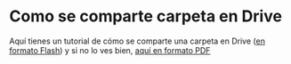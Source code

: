 
# Como se comparte carpeta en Drive

Aquí tienes un tutorial de cómo se comparte una carpeta en Drive ([en formato Flash](http://aularagon.catedu.es/materialesaularagon2013/blogs/videos/CompartirCarpetaDrive.htm)) y si no lo ves bien, [aquí en formato PDF](http://aularagon.catedu.es/materialesaularagon2013/blogs/videos/CompartirCarpetaDrive.pdf)

